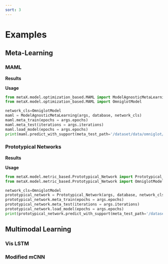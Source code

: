 ```yaml
---
sort: 3
---
```


# Examples
## Meta-Learning

### MAML

**Results**

**Usage**
```python class:"lineNo"
from metaX.model.optimization_based.MAML import ModelAgnosticMetaLearning
from metaX.model.optimization_based.MAML import OmniglotModel

network_cls=OmniglotModel
maml = ModelAgnosticMetaLearning(args, database, network_cls)
maml.meta_train(epochs = args.epochs)
maml.meta_test(iterations = args.iterations)
maml.load_model(epochs = args.epochs)
print(maml.predict_with_support(meta_test_path='/dataset/data/omniglot/test'))
```
### Prototypical Networks

**Results**

**Usage**
```python class:"lineNo"
from metaX.model.metric_based.Prototypical_Network import Prototypical_Network
from metaX.model.metric_based.Prototypical_Network import OmniglotModel

network_cls=OmniglotModel
prototypical_network = Prototypical_Network(args, database, network_cls)
prototypical_network.meta_train(epochs = args.epochs)
prototypical_network.meta_test(iterations = args.iterations)
prototypical_network.load_model(epochs = args.epochs)
print(prototypical_network.predict_with_support(meta_test_path='/dataset/data/omniglot/test'))
```
## Multimodal Learning

### Vis LSTM

### Modified mCNN
